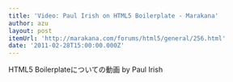 ```yaml
---
title: 'Video: Paul Irish on HTML5 Boilerplate - Marakana'
author: azu
layout: post
itemUrl: 'http://marakana.com/forums/html5/general/256.html'
date: '2011-02-28T15:00:00.000Z'
---
```

HTML5 Boilerplateについての動画 by Paul Irish
